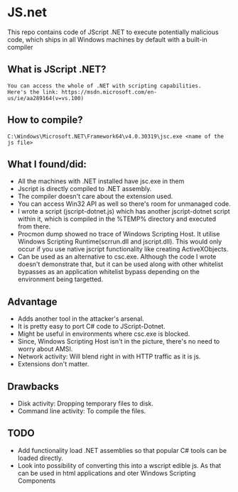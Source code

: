 # JS.net
This repo contains code of JScript .NET to execute potentially malicious code, which ships in all Windows machines by default with a built-in compiler

## What is JScript .NET?
    You can access the whole of .NET with scripting capabilities.
    Here's the link: https://msdn.microsoft.com/en-us/ie/aa289164(v=vs.100)
   
## How to compile?
    C:\Windows\Microsoft.NET\Framework64\v4.0.30319\jsc.exe <name of the js file>
## What I found/did:
- All the machines with .NET installed have jsc.exe in them
- Jscript is directly compiled to .NET assembly.
- The compiler doesn't care about the extension used.
- You can access Win32 API as well so there's room for unmanaged code.
- I wrote a script (jscript-dotnet.js) which has another jscript-dotnet script within it, which is compiled in the %TEMP% directory and executed from there.
- Procmon dump showed no trace of Windows Scripting Host. It utilise Windows Scripting Runtime(scrrun.dll and jscript.dll). This would only occur if you use native jscript functionality like creating ActiveXObjects. 
- Can be used as an alternative to csc.exe. Although the code I wrote doesn't demonstrate that, but it can be used along with other whitelist bypasses as an application whitelist bypass depending on the environment being targetted. 

## Advantage
-  Adds another tool in the attacker's arsenal.
- It is pretty easy to port C# code to JScript-Dotnet.
- Might be useful in environments where csc.exe is blocked.
- Since, Windows Scripting Host isn't in the picture, there's no need to worry about AMSI. 
- Network activity: Will blend right in with HTTP traffic as it is js.
- Extensions don't matter.

## Drawbacks
- Disk activity: Dropping temporary files to disk.
- Command line activity: To compile the files.

## TODO
- Add functionality load .NET assemblies so that popular C# tools can be loaded directly.
- Look into possibility of converting this into a wscript edible js. As that can be used in html applications and oter Windows Scripting Components
